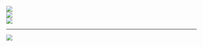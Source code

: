
![](https://github-readme-stats.vercel.app/api?username=StabeW&theme=dark&hide_border=false&include_all_commits=false&count_private=true)<br/>
![](https://github-readme-streak-stats.herokuapp.com/?user=StabeW&theme=dark&hide_border=false)<br/>
![](https://github-readme-stats.vercel.app/api/top-langs/?username=StabeW&theme=dark&hide_border=false&include_all_commits=false&count_private=true&layout=compact)

---
[![](https://visitcount.itsvg.in/api?id=StabeW&icon=0&color=0)](https://visitcount.itsvg.in)

<!-- Proudly created with GPRM ( https://gprm.itsvg.in ) -->
